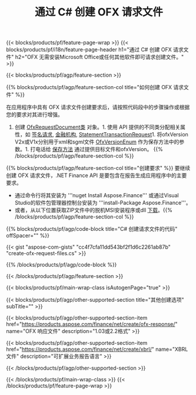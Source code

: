 ﻿---
title: 通过 C# 创建 OFX 请求文件
description: OFX 请求文件创建的示例代码。使用 API 示例代码在基于 .NET 的应用程序中生成批处理 OFX 请求文件。 
url: /zh/net/create/ofx-request/
family: finance
platformtag: net
feature: create
informat: OFX Request
outformat: 
otherformats: OFX Response
---
{{< blocks/products/pf/feature-page-wrap >}}
{{< blocks/products/pf/i18n/feature-page-header h1="通过 C# 创建 OFX 请求文件" h2="OFX 无需安装Microsoft Office或任何其他软件即可请求创建文件。" >}}

{{< blocks/products/pf/agp/feature-section >}}

{{% blocks/products/pf/agp/feature-section-col title="如何创建 OFX 请求文件" %}}

在应用程序中具有 OFX 请求文件创建要求后，请按照代码段中的步骤操作或根据您的要求对其进行增强。

1. 创建 [OfxRequestDocument类](https://apireference.aspose.com/finance/net/aspose.finance.ofx/ofxrequestdocument) 对象。1. 使用 API 提供的不同类分配相关属性，如 [签名请求](https://apireference.aspose.com/finance/net/aspose.finance.ofx.signon/signonrequest), [金融机构](https://apireference.aspose.com/finance/net/aspose.finance.ofx.signon/financialinstitution), [StatementTransactionRequest](https://apireference.aspose.com/finance/net/aspose.finance.ofx.bank/statementtransactionrequest)1. 将ofxVersion V2x或V1x分别用于xml和sgml文件 [OfxVersionEnum](https://apireference.aspose.com/finance/net/aspose.finance.ofx/ofxversionenum) 作为保存方法中的参数。1. 打电话给 [保存方法](https://apireference.aspose.com/finance/net/aspose.finance.ofx/ofxrequestdocument/methods/save) 通过提供目标文件和ofxVersion。
{{% /blocks/products/pf/agp/feature-section-col %}}

{{% blocks/products/pf/agp/feature-section-col title="创建要求" %}}
要继续创建 OFX 请求文件，.NET Finance API 是要包含在报告生成应用程序中的主要要求。 
- 通过命令行将其安装为 '''nuget Install Aspose.Finance''' 或通过Visual Studio的软件包管理器控制台安装为 '''install-Package Aspose.Finance'''。
- 或者，从以下位置获取ZIP文件中的脱机MSI安装程序或dll [下载](https://downloads.aspose.com/finance/net)。{{% /blocks/products/pf/agp/feature-section-col %}}

{{% blocks/products/pf/agp/code-block title="C# 创建请求文件的代码" offSpacer="" %}}

{{< gist "aspose-com-gists" "cc4f7cfa11dd543bf2f1d6c2261ab87b" "create-ofx-request-files.cs" >}}

{{% /blocks/products/pf/agp/code-block %}}

{{< /blocks/products/pf/agp/feature-section >}}

{{< blocks/products/pf/main-wrap-class isAutogenPage="true" >}}

{{< blocks/products/pf/agp/other-supported-section title="其他创建选项" subTitle="" >}}

{{< blocks/products/pf/agp/other-supported-section-item href="https://products.aspose.com/finance/net/create/ofx-response/" name="OFX 响应文件" description="1.03或2.2格式" >}}

{{< blocks/products/pf/agp/other-supported-section-item href="https://products.aspose.com/finance/net/create/xbrl/" name="XBRL 文件" description="可扩展业务报告语言" >}}


{{< /blocks/products/pf/agp/other-supported-section >}}

{{< /blocks/products/pf/main-wrap-class >}}
{{< /blocks/products/pf/feature-page-wrap >}}